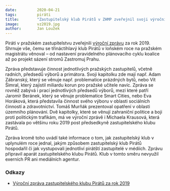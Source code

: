 ```yaml
---
date:         2020-04-21
tags:         piráti
title:        "Zastupitelský klub Pirátů v ZHMP zveřejnil svoji výroční zprávu"
image: 	      vz2019.jpg
author:       Jan Loužek
---
```


Piráti v pražském zastupitelstvu zveřejnili [výroční zprávu](https://github.com/pirati-web/praha.pirati.cz/blob/master/assets/pdf/vz-2019/vz-2019-web.pdf) za rok 2019. Shrnuje vše, čemu se třináctihlavý klub Pirátů v loňském roce na pražském magistrátu věnoval – od nastavení pravidelného plánovacího cyklu koalice až po projekt sázení stromů Zastromuj Prahu.

Zpráva představuje činnost jednotlivých pražských zastupitelů, včetně radních, předsedů výborů a primátora. Svoji kapitolku zde mají např. Adam Zábranský, který se věnuje např. problematice prázdných bytů, nebo Vít Šimral, který zajistil miliardu korun pro pražské učitele navíc. Zpráva se rovněž zabývá i prací jednotlivých předsedů výborů, mezi které patří Jaromír Beránek, který se věnuje problematice Smart Cities, nebo Eva Horáková, která představila činnost svého výboru v oblasti sociálních činností a zdravotnictví. Tomáš Murňák prezentoval opatření v oblasti územního plánování. Dvě kapitolky, které se věnují zahraniční politice a boji proti politickým trafikám, má ve výroční zprávě i Michaela Krausová, která zastávala po většinu roku 2019 post předsedkyně zastupitelského klubu Pirátů. 

Zpráva kromě toho uvádí také informace o tom, jak zastupitelský klub v uplynulém roce jednal, jakým způsobem zastupitelský klub Pirátů hospodařil či jak vystupovali jednotliví pirátští zastupitelé v médiích. Zprávu připravil aparát zastupitelského klubu Pirátů. Klub v tomto směru nevyužil exerních PR ani mediálních agentur. 

### Odkazy

* [Výroční zpráva zastupitelského klubu Pirátů za rok 2019](https://github.com/pirati-web/praha.pirati.cz/blob/master/assets/pdf/vz-2019/vz-2019-web.pdf)


